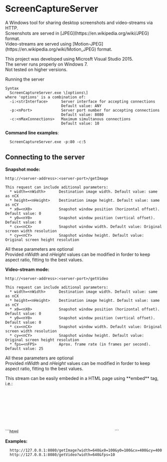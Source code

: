 # ScreenCaptureServer
<p>A Windows tool for sharing desktop screenshots and video-streams via HTTP.<br/>
Screenshots are served in [JPEG](https://en.wikipedia.org/wiki/JPEG) format.<br/>
Video-streams are served using [Motion-JPEG](https://en.wikipedia.org/wiki/Motion_JPEG) format.</p>

<p>This project was developed using Microsft Visual Studio 2015.<br/>
The server runs properly on Windows 7.<br/>
Not tested on higher versions.</p

## Running the server
```
Syntax
  ScreenCaptureServer.exe \[options\]
where 'options' is a combination of:
  -i:<strInterface>      Server interface for accepting connections
                         Default value: ANY
  -p:<nPort>             Server port number for accepting connections
                         Default value: 8080
  -c:<nMaxConnections>   Maximum simultanous connections
                         Default value: 10
```

**Command line examples**:
```
  ScreenCaptureServer.exe -p:80 -c:5
```
  
## Connecting to the server
**Snapshot mode:**
```
http://<server-address>:<server-port>/getImage
  
This request can include aditional parameters:
  * width=<nWidth>      Destination image width. Default value: same as nCX
  * height=<nHeight>    Destination image height. Default value: same as nCY
  * x0=<nX0>            Snapshot window position (horizontal offset). Default value: 0
  * y0=<nY0>            Snapshot window position (vertical offset). Default value: 0
  * cx=<nCX>            Snapshot window width. Default value: Original screen width resolution
  * cy=<nCY>            Snapshot window height. Default value: Original screen height resolution
```
<p>All these parameters are optional<br/>
Provided <i>nWidth</i> and <i>nHeight</i> values can be modified in forder to keep aspect ratio, fitting to the best values.</p>

**Video-stream mode:**
```
http://<server-address>:<server-port>/getVideo
  
This request can include aditional parameters:
  * width=<nWidth>      Destination image width. Default value: same as nCX
  * height=<nHeight>    Destination image height. Default value: same as nCY
  * x0=<nX0>            Snapshot window position (horizontal offset). Default value: 0
  * y0=<nY0>            Snapshot window position (vertical offset). Default value: 0
  * cx=<nCX>            Snapshot window width. Default value: Original screen width resolution
  * cy=<nCY>            Snapshot window height. Default value: Original screen height resolution
  * fps=<nFPS>          Aprox. frame rate (in frames per second). Default value: 25
```
<p>All these parameters are optional<br/>
Provided <i>nWidth</i> and <i>nHeight</i> values can be modified in forder to keep aspect ratio, fitting to the best values.</p>

<p>This stream can be easily embeded in a HTML page using **embed** tag, i.e.:<br/>
```html
<embed src="http://<server-address>:<server-port>/getVideo" />
```
</p>

**Examples:**
```
  http://127.0.0.1:8080/getImage?width=640&x0=100&y0=100&cx=400&cy=400
  http://127.0.0.1:8080/getVideo?width=640&fps=10
```

